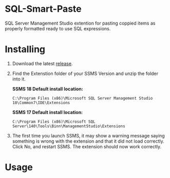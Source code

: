 # SQL-Smart-Paste

SQL Server Management Studio extention for pasting coppied items as properly formatted ready to use SQL expressions. 

# Installing

1. Download the latest [release](https://github.com/bhubie/SQL-Smart-Paste/releases).
2. Find the Extenstion folder of your SSMS Version and unzip the folder into it.

   **SSMS 18 Default install location:**
   
   `C:\Program Files (x86)\Microsoft SQL Server Management Studio 18\Common7\IDE\Extensions`
  
   **SSMS 17 Default install location:**
   
   `C:\Program Files (x86)\Microsoft SQL Server\140\Tools\Binn\ManagementStudio\Extensions`
  
3. The first time you launch SSMS, it may show a warning message saying something is wrong with the extension and that it did not load correctly. Click No, and restart SSMS.  The extension should now work correctly.

# Usage
